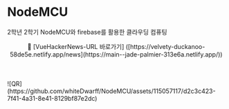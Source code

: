 # NodeMCU
2학년 2학기 NodeMCU와 firebase를 활용한 클라우딩 컴퓨팅
<div align="center"">
🔗 [VueHackerNews-URL 바로가기]  ([https://velvety-duckanoo-58de5e.netlify.app/news](https://main--jade-palmier-313e6a.netlify.app/))
</div>
<br>
<br>
<br>
![QR](https://github.com/whiteDwarff/NodeMCU/assets/115057117/d2c3c423-7f41-4a31-8e41-8129bf87e2dc)
